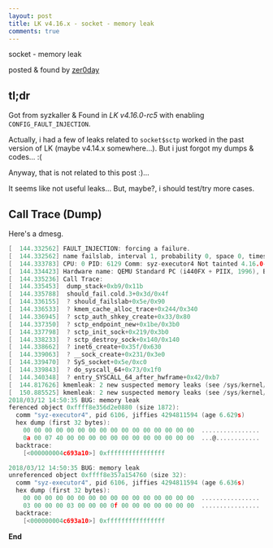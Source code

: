 ```yaml
---
layout: post
title: LK v4.16.x - socket - memory leak
comments: true
---
```


socket - memory leak

posted & found by [zer0day](https://kozistr.github.io/)

## tl;dr

Got from syzkaller & Found in *LK v4.16.0-rc5* with enabling ```CONFIG_FAULT_INJECTION```.

Actually, i had a few of leaks related to ```socket$sctp``` worked in the past version of LK (maybe v4.14.x somewhere...).
But i just forgot my dumps & codes... :(

Anyway, that is not related to this post :)...

It seems like not useful leaks... But, maybe?, i should test/try more cases.

## Call Trace (Dump)

Here's a dmesg.

```c
[  144.332562] FAULT_INJECTION: forcing a failure.
[  144.332562] name failslab, interval 1, probability 0, space 0, times 0
[  144.333783] CPU: 0 PID: 6129 Comm: syz-executor4 Not tainted 4.16.0-rc5+ #12
[  144.334423] Hardware name: QEMU Standard PC (i440FX + PIIX, 1996), BIOS 1.10.2-1ubuntu1 04/01/2014
[  144.335236] Call Trace:
[  144.335453]  dump_stack+0xb9/0x11b
[  144.335788]  should_fail.cold.3+0x3d/0x4f
[  144.336155]  ? should_failslab+0x5e/0x90
[  144.336533]  ? kmem_cache_alloc_trace+0x244/0x340
[  144.336945]  ? sctp_auth_shkey_create+0x33/0x80
[  144.337350]  ? sctp_endpoint_new+0x1be/0x3b0
[  144.337798]  ? sctp_init_sock+0x219/0x3b0
[  144.338233]  ? sctp_destroy_sock+0x140/0x140
[  144.338662]  ? inet6_create+0x35f/0x630
[  144.339063]  ? __sock_create+0x231/0x3e0
[  144.339470]  ? SyS_socket+0x5e/0xc0
[  144.339843]  ? do_syscall_64+0x73/0x1f0
[  144.340348]  ? entry_SYSCALL_64_after_hwframe+0x42/0xb7
[  144.817626] kmemleak: 2 new suspected memory leaks (see /sys/kernel/debug/kmemleak)
[  150.885525] kmemleak: 2 new suspected memory leaks (see /sys/kernel/debug/kmemleak)
2018/03/12 14:50:35 BUG: memory leak
ferenced object 0xffff8e356d2e0880 (size 1872):
  comm "syz-executor4", pid 6106, jiffies 4294811594 (age 6.629s)
  hex dump (first 32 bytes):
    00 00 00 00 00 00 00 00 00 00 00 00 00 00 00 00  ................
    0a 00 07 40 00 00 00 00 00 00 00 00 00 00 00 00  ...@............
  backtrace:
    [<000000004c693a10>] 0xffffffffffffffff

2018/03/12 14:50:35 BUG: memory leak
unreferenced object 0xffff8e357a154760 (size 32):
  comm "syz-executor4", pid 6106, jiffies 4294811594 (age 6.636s)
  hex dump (first 32 bytes):
    00 00 00 00 00 00 00 00 00 00 00 00 00 00 00 00  ................
    03 00 00 00 03 00 00 00 0f 00 00 00 00 00 00 00  ................
  backtrace:
    [<000000004c693a10>] 0xffffffffffffffff
```

**End**